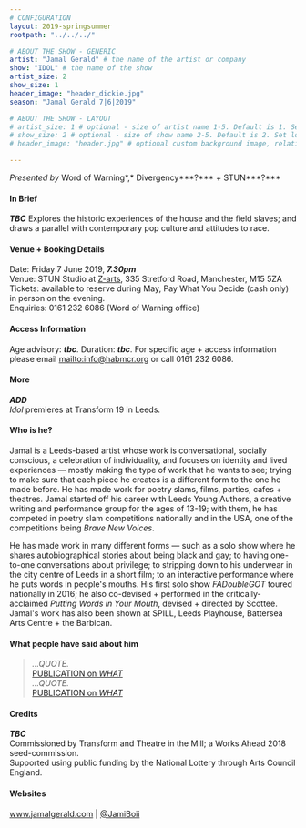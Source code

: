 ```yaml
---
# CONFIGURATION
layout: 2019-springsummer
rootpath: "../../../"

# ABOUT THE SHOW - GENERIC
artist: "Jamal Gerald" # the name of the artist or company
show: "IDOL" # the name of the show
artist_size: 2
show_size: 1
header_image: "header_dickie.jpg"    
season: "Jamal Gerald 7|6|2019"

# ABOUT THE SHOW - LAYOUT
# artist_size: 1 # optional - size of artist name 1-5. Default is 1. Set longer names to lower values
# show_size: 2 # optional - size of show name 2-5. Default is 2. Set longer names to lower values
# header_image: "header.jpg" # optional custom background image, relative to current page

---
```

*Presented by* Word of Warning*,* Divergency***?*** *+* STUN***?***       
         
#### In Brief      
***TBC***
Explores the historic experiences of the house and the field slaves; and draws a parallel with contemporary pop culture and attitudes to race.           
         
#### Venue + Booking Details           
Date: Friday 7 June 2019, ***7.30pm***        
Venue: STUN Studio at <a href="http://www.z-arts.org/about-us/getting-here" target="_blank">Z-arts</a>, 335 Stretford Road, Manchester, M15 5ZA         
Tickets: available to reserve during May, Pay What You Decide (cash only) in person on the evening.            
Enquiries: 0161 232 6086 (Word of Warning office)           
          
#### Access Information        
Age advisory: ***tbc***. Duration: ***tbc***. For specific age + access information please email <mailto:info@habmcr.org> or call 0161 232 6086.     
             
#### More         
***ADD***        
*Idol* premieres at Transform 19 in Leeds.        
         
#### Who is he?        
Jamal is a Leeds-based artist whose work is conversational, socially conscious, a celebration of individuality, and focuses on identity and lived experiences — mostly making the type of work that he wants to see; trying to make sure that each piece he creates is a different form to the one he made before. He has made work for poetry slams, films, parties, cafes + theatres. Jamal started off his career with Leeds Young Authors, a creative writing and performance group for the ages of 13-19; with them, he has competed in poetry slam competitions nationally and in the USA, one of the competitions being *Brave New Voices*.         
           
He has made work in many different forms — such as a solo show where he shares autobiographical stories about being black and gay; to having one-to-one conversations about privilege; to stripping down to his underwear in the city centre of Leeds in a short film; to an interactive performance where he puts words in people's mouths. His first solo show *FADoubleGOT* toured nationally in 2016; he also co-devised + performed in the critically-acclaimed *Putting Words in Your Mouth*, devised + directed by Scottee. Jamal's work has also been shown at SPILL, Leeds Playhouse, Battersea Arts Centre + the Barbican.        
         
#### What people have said about him         
>*…QUOTE.*<br><a href="http://" target="_blank">PUBLICATION on *WHAT*</a><br>*…QUOTE.*<br><a href="http://" target="_blank">PUBLICATION on *WHAT*</a>       
        
#### Credits          
***TBC***        
Commissioned by Transform and Theatre in the Mill; a Works Ahead 2018 seed-commission.<br>Supported using public funding by the National Lottery through Arts Council England.         
         
#### Websites          
<a href="http://www.jamalgerald.com" target="_blank">www.jamalgerald.com</a> | <a href="http://twitter.com/JamiBoii" target="_blank">@JamiBoii</a>
